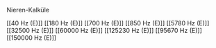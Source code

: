 Nieren-Kalküle

[[40 Hz (E)]]
[[180 Hz (E)]]
[[700 Hz (E)]]
[[850 Hz (E)]]
[[5780 Hz (E)]]
[[32500 Hz (E)]]
[[60000 Hz (E)]]
[[125230 Hz (E)]]
[[95670 Hz (E)]]
[[150000 Hz (E)]]